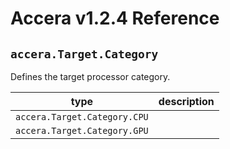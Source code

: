 [//]: # (Project: Accera)
[//]: # (Version: v1.2.4)

# Accera v1.2.4 Reference
## `accera.Target.Category`

Defines the target processor category.

type | description
--- | ---
`accera.Target.Category.CPU` |
`accera.Target.Category.GPU` |


<div style="page-break-after: always;"></div>
